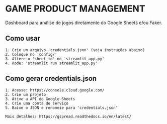 # GAME PRODUCT MANAGEMENT
Dashboard para análise de jogos diretamente do Google Sheets e/ou Faker.

## Como usar

    1. Crie um arquivo 'credentials.json' (veja instruções abaixo)
    2. Coloque no 'config/'
    3. Altere o 'sheet_id' no 'streamlit_app.py'
    4. Rode: 'streamlit run streamlit_app.py'

## Como gerar credentials.json

    1. Acesse: https://console.cloud.google.com/
    2. Crie um projeto
    3. Ative a API do Google Sheets
    4. Crie uma conta de serviço
    5. Baixe o JSON e renomeie para 'credentials.json'

    Mais detalhes: https://gspread.readthedocs.io/en/latest/

